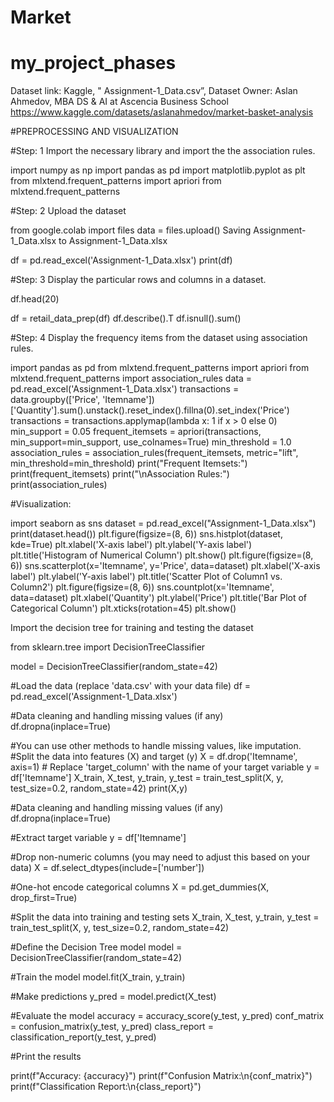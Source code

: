 # Market
# my_project_phases
Dataset link: Kaggle, " Assignment-1_Data.csv”, Dataset Owner: Aslan Ahmedov, MBA DS & AI at Ascencia Business School https://www.kaggle.com/datasets/aslanahmedov/market-basket-analysis 

#PREPROCESSING AND VISUALIZATION

#Step: 1 Import the necessary library and import the the association rules.

import numpy as np 
import pandas as pd
import matplotlib.pyplot as plt
from mlxtend.frequent_patterns import apriori from mlxtend.frequent_patterns

#Step: 2 Upload the dataset

from google.colab import files
data = files.upload() 
Saving Assignment-1_Data.xlsx to Assignment-1_Data.xlsx

df = pd.read_excel('Assignment-1_Data.xlsx')
print(df)

#Step: 3 Display the particular rows and columns in a dataset.

df.head(20)

df = retail_data_prep(df)
df.describe().T 
df.isnull().sum()

#Step: 4 Display the frequency items from the dataset using association rules.

import pandas as pd 
from mlxtend.frequent_patterns import apriori
from mlxtend.frequent_patterns import association_rules
data = pd.read_excel('Assignment-1_Data.xlsx') 
transactions = data.groupby(['Price', 'Itemname'])['Quantity'].sum().unstack().reset_index().fillna(0).set_index('Price') 
transactions = transactions.applymap(lambda x: 1 if x > 0 else 0)
min_support = 0.05 
frequent_itemsets = apriori(transactions, min_support=min_support, use_colnames=True)
min_threshold = 1.0 
association_rules = association_rules(frequent_itemsets, metric="lift", min_threshold=min_threshold) print("Frequent Itemsets:")
print(frequent_itemsets) print("\nAssociation Rules:") print(association_rules)

#Visualization: 

import seaborn as sns
dataset = pd.read_excel("Assignment-1_Data.xlsx") 
print(dataset.head()) 
plt.figure(figsize=(8, 6)) 
sns.histplot(dataset, kde=True)
plt.xlabel('X-axis label') 
plt.ylabel('Y-axis label') 
plt.title('Histogram of Numerical Column') 
plt.show() plt.figure(figsize=(8, 6)) 
sns.scatterplot(x='Itemname', y='Price', data=dataset)
plt.xlabel('X-axis label') plt.ylabel('Y-axis label') 
plt.title('Scatter Plot of Column1 vs. Column2') 
plt.figure(figsize=(8, 6)) sns.countplot(x='Itemname', data=dataset) 
plt.xlabel('Quantity') plt.ylabel('Price') 
plt.title('Bar Plot of Categorical Column')
plt.xticks(rotation=45)
plt.show()

Import the decision tree for training and testing the dataset

from sklearn.tree import DecisionTreeClassifier

model = DecisionTreeClassifier(random_state=42)

#Load the data (replace 'data.csv' with your data file)
df = pd.read_excel('Assignment-1_Data.xlsx')

#Data cleaning and handling missing values (if any)
df.dropna(inplace=True)

#You can use other methods to handle missing values, like imputation.
#Split the data into features (X) and target (y)
X = df.drop('Itemname', axis=1) # Replace 'target_column' with the name of your target variable
y = df['Itemname'] X_train, X_test, y_train, y_test = train_test_split(X, y, test_size=0.2, random_state=42) 
print(X,y)

#Data cleaning and handling missing values (if any)
df.dropna(inplace=True)

#Extract target variable
y = df['Itemname']

#Drop non-numeric columns (you may need to adjust this based on your data)
X = df.select_dtypes(include=['number'])

#One-hot encode categorical columns
X = pd.get_dummies(X, drop_first=True)

#Split the data into training and testing sets
X_train, X_test, y_train, y_test = train_test_split(X, y, test_size=0.2, random_state=42)

#Define the Decision Tree model
model = DecisionTreeClassifier(random_state=42)

#Train the model
model.fit(X_train, y_train)

#Make predictions
y_pred = model.predict(X_test)

#Evaluate the model
accuracy = accuracy_score(y_test, y_pred) conf_matrix = confusion_matrix(y_test, y_pred) class_report = classification_report(y_test, y_pred)

#Print the results

print(f"Accuracy: {accuracy}") 
print(f"Confusion Matrix:\n{conf_matrix}")
print(f"Classification Report:\n{class_report}")
